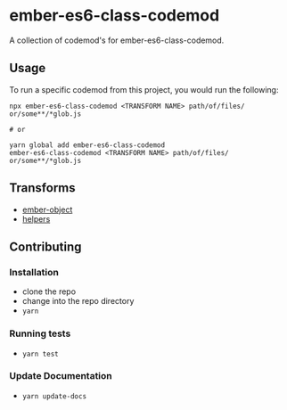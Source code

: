 # ember-es6-class-codemod


A collection of codemod's for ember-es6-class-codemod.

## Usage

To run a specific codemod from this project, you would run the following:

```
npx ember-es6-class-codemod <TRANSFORM NAME> path/of/files/ or/some**/*glob.js

# or

yarn global add ember-es6-class-codemod
ember-es6-class-codemod <TRANSFORM NAME> path/of/files/ or/some**/*glob.js
```

## Transforms

<!--TRANSFORMS_START-->
* [ember-object](transforms/ember-object/README.md)
* [helpers](transforms/helpers/README.md)
<!--TRANSFORMS_END-->

## Contributing

### Installation

* clone the repo
* change into the repo directory
* `yarn`

### Running tests

* `yarn test`

### Update Documentation

* `yarn update-docs`